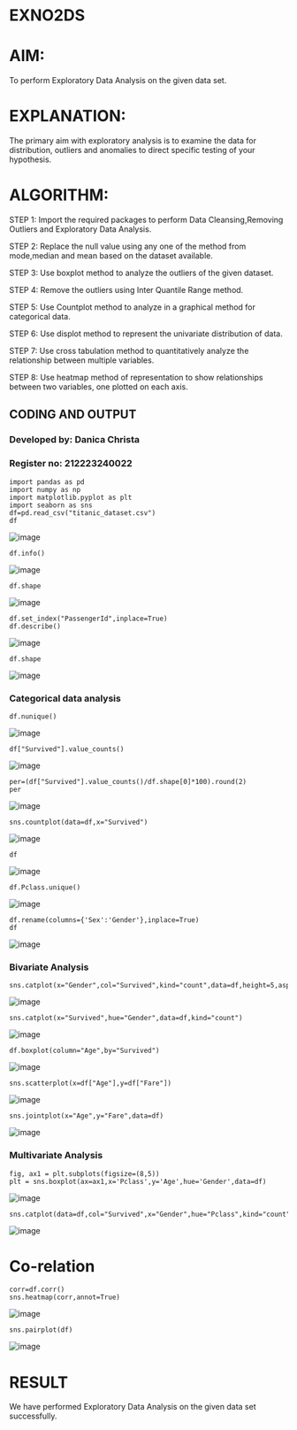 # EXNO2DS
# AIM:
To perform Exploratory Data Analysis on the given data set.
      
# EXPLANATION:
  The primary aim with exploratory analysis is to examine the data for distribution, outliers and anomalies to direct specific testing of your hypothesis.
  
# ALGORITHM:
STEP 1: Import the required packages to perform Data Cleansing,Removing Outliers and Exploratory Data Analysis.

STEP 2: Replace the null value using any one of the method from mode,median and mean based on the dataset available.

STEP 3: Use boxplot method to analyze the outliers of the given dataset.

STEP 4: Remove the outliers using Inter Quantile Range method.

STEP 5: Use Countplot method to analyze in a graphical method for categorical data.

STEP 6: Use displot method to represent the univariate distribution of data.

STEP 7: Use cross tabulation method to quantitatively analyze the relationship between multiple variables.

STEP 8: Use heatmap method of representation to show relationships between two variables, one plotted on each axis.

## CODING AND OUTPUT
### Developed by: Danica Christa
### Register no: 212223240022
```
import pandas as pd
import numpy as np
import matplotlib.pyplot as plt
import seaborn as sns  
df=pd.read_csv("titanic_dataset.csv")
df
```
![image](https://github.com/user-attachments/assets/0a6919fd-24c7-4e3e-8bc9-20c2e6c850a0)

```
df.info()
```
![image](https://github.com/user-attachments/assets/84c60709-2ede-43ce-b089-246cda7f8418)

```
df.shape
```
![image](https://github.com/user-attachments/assets/c0dfa8d6-79f7-4597-9a12-e3c6e36f09d8)

```
df.set_index("PassengerId",inplace=True)
df.describe()
```
![image](https://github.com/user-attachments/assets/68962cd3-54c9-49ea-b9e4-cb8a6d122194)

```
df.shape
```
![image](https://github.com/user-attachments/assets/1a87d127-2173-448f-829f-023b2d61816e)

### Categorical data analysis
```
df.nunique()
```
![image](https://github.com/user-attachments/assets/d5f6d51b-1396-4164-b784-0ee80675707a)


```
df["Survived"].value_counts()
```
![image](https://github.com/user-attachments/assets/3fedfc48-6e48-4589-9f59-cf7895c9189d)

```
per=(df["Survived"].value_counts()/df.shape[0]*100).round(2)
per
```
![image](https://github.com/user-attachments/assets/1b04b9c6-266e-4406-8da8-c13abeea29d4)

```
sns.countplot(data=df,x="Survived")
```
![image](https://github.com/user-attachments/assets/0587ba82-30fe-4ea7-b1f7-fcbd0cc6ac15)


```
df
```
![image](https://github.com/user-attachments/assets/8485c48c-2548-4950-8a14-09ecd0cfb89e)

```
df.Pclass.unique()
```
![image](https://github.com/user-attachments/assets/68e7e87f-cd47-449f-b215-10b210d0f141)

```
df.rename(columns={'Sex':'Gender'},inplace=True)
df
```
![image](https://github.com/user-attachments/assets/9634f01b-a334-4a3f-a3f7-a1e112300d3b)

### Bivariate Analysis
```
sns.catplot(x="Gender",col="Survived",kind="count",data=df,height=5,aspect=.7)
```
![image](https://github.com/user-attachments/assets/74935e66-3dc9-4e0b-9270-7cbbe1b9e9c2)

```
sns.catplot(x="Survived",hue="Gender",data=df,kind="count")
```
![image](https://github.com/user-attachments/assets/db8144e3-21a8-47fc-a1d7-40deb7766e1f)

```
df.boxplot(column="Age",by="Survived")
```
![image](https://github.com/user-attachments/assets/50543f68-58a1-4f52-a432-71b698c0fe5c)

```
sns.scatterplot(x=df["Age"],y=df["Fare"])
```
![image](https://github.com/user-attachments/assets/5123da08-5522-4d2e-9149-c1eb0e302fea)

```
sns.jointplot(x="Age",y="Fare",data=df)
```
![image](https://github.com/user-attachments/assets/995a304b-70b7-45cc-8dd6-a441c55a940e)


### Multivariate Analysis
```
fig, ax1 = plt.subplots(figsize=(8,5))
plt = sns.boxplot(ax=ax1,x='Pclass',y='Age',hue='Gender',data=df)
```
![image](https://github.com/user-attachments/assets/3a7ac7a3-f59b-48e6-a757-7b9271887817)

```
sns.catplot(data=df,col="Survived",x="Gender",hue="Pclass",kind="count")
```
![image](https://github.com/user-attachments/assets/f66b44e8-40d1-40de-b67c-a4f46c48703f)

# Co-relation
```
corr=df.corr()
sns.heatmap(corr,annot=True)
```
![image](https://github.com/user-attachments/assets/a533f225-2b6e-4e51-812c-77cac0c2f56a)

```
sns.pairplot(df)
```
![image](https://github.com/user-attachments/assets/b0267798-d3d4-4fa2-a42e-041e26126e0b)

# RESULT
We have performed Exploratory Data Analysis on the given data set successfully.

